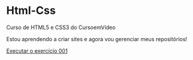 # Html-Css
 Curso de HTML5 e CSS3 do CursoemVídeo

Estou aprendendo a criar sites e agora vou gerenciar meus repositórios!

<a href="https://caroldoamor.github.io/Html-Css/Exerc%C3%ADcios/ex001(paragrafos%20e%20quebra%20de%20linha)/index.html">Executar o exercício 001<a>
